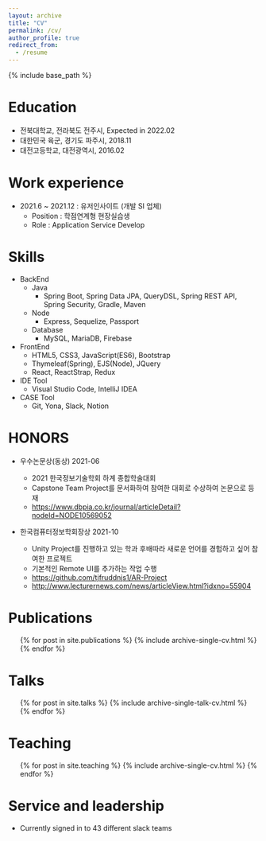 ```yaml
---
layout: archive
title: "CV"
permalink: /cv/
author_profile: true
redirect_from:
  - /resume
---
```


{% include base_path %}

Education
======
* 전북대학교, 전라북도 전주시, Expected in 2022.02
* 대한민국 육군, 경기도 파주시, 2018.11
* 대전고등학교, 대전광역시, 2016.02

Work experience
======
* 2021.6 ~ 2021.12 : 유저인사이트 (개발 SI 업체)
  * Position : 학점연계형 현장실습생
  * Role : Application Service Develop
  
Skills
======
* BackEnd
  * Java
    * Spring Boot, Spring Data JPA, QueryDSL, Spring REST API, Spring Security, Gradle, Maven
  * Node
    * Express, Sequelize, Passport
  * Database
    * MySQL, MariaDB, Firebase
* FrontEnd
  * HTML5, CSS3, JavaScript(ES6), Bootstrap
  * Thymeleaf(Spring), EJS(Node), JQuery
  * React, ReactStrap, Redux
* IDE Tool
  * Visual Studio Code, IntelliJ IDEA
* CASE Tool
  * Git, Yona, Slack, Notion

HONORS
======
* 우수논문상(동상) 2021-06
  * 2021 한국정보기술학회 하계 종합학술대회
  * Capstone Team Project를 문서화하여 참여한 대회로 수상하여 논문으로 등재
  * https://www.dbpia.co.kr/journal/articleDetail?nodeId=NODE10569052

* 한국컴퓨터정보학회장상 2021-10
  * Unity Project를 진행하고 있는 학과 후배따라 새로운 언어를 경험하고 싶어 참여한 프로젝트
  * 기본적인 Remote UI를 추가하는 작업 수행
  * https://github.com/tjfruddnjs1/AR-Project
  * http://www.lecturernews.com/news/articleView.html?idxno=55904

Publications
======
  <ul>{% for post in site.publications %}
    {% include archive-single-cv.html %}
  {% endfor %}</ul>
  
Talks
======
  <ul>{% for post in site.talks %}
    {% include archive-single-talk-cv.html %}
  {% endfor %}</ul>
  
Teaching
======
  <ul>{% for post in site.teaching %}
    {% include archive-single-cv.html %}
  {% endfor %}</ul>
  
Service and leadership
======
* Currently signed in to 43 different slack teams
